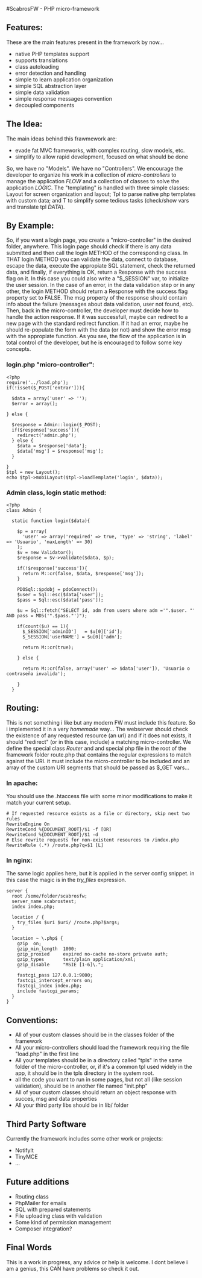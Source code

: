 #ScabrosFW - PHP micro-framework

## Features:

These are the main features present in the framework by now...

- native PHP templates support
- supports translations
- class autoloading
- error detection and handling
- simple to learn application organization
- simple SQL abstraction layer
- simple data validation
- simple response messages convention
- decoupled components

## The Idea:

The main ideas behind this frawmework are:

- evade fat MVC frameworks, with complex routing, slow models, etc.
- simplify to allow rapid development, focused on what should be done

So, we have no "Models". We have no "Controllers". We encourage the developer 
to organize his work in a collection of _micro-controllers_ to manage the 
application *FLOW* and a collection of classes to solve the application *LOGIC*.
The "templating" is handled with three simple classes: Layout for screen 
organization and layout; Tpl to parse native php templates with custom data;
and T to simplify some tedious tasks (check/show vars and translate tpl *DATA*).

## By Example:

So, if you want a login page, you create a "micro-controller" in the desired
folder, anywhere. This login page should check if there is any data submitted
and then call the login METHOD of the corresponding class. In THAT login METHOD
you can validate the data, connect to database, escape the data, execute the 
appropiate SQL statement, check the returned data, and finally, if everything
is OK, return a Response with the success flag on it. In this case you could 
also write a "$_SESSION" var, to initialize the user session. In the case of an
error, in the data validation step or in any other, the login METHOD should 
return a Response with the success flag property set to FALSE. The msg property
of the response should contain info about the failure (messages about data 
validation, user not found, etc). Then, back in the micro-controller, the 
developer must decide how to handle the action response. If it was successfull,
maybe can redirect to a new page with the standard redirect function. If it had
an error, maybe he should re-populate the form with the data (or not) and show 
the error msg with the appropiate function.
As you see, the flow of the application is in total control of the developer,
but he is encouraged to follow some key concepts.

### login.php "micro-controller":
```
<?php
require('../load.php');
if(!isset($_POST['entrar'])){
  
  $data = array('user' => '');
  $error = array();
 
} else {
  
  $response = Admin::login($_POST);
  if($response['success']){
    redirect('admin.php');
  } else {
    $data = $response['data'];
    $data['msg'] = $response['msg'];
  }
  
}
$tpl = new Layout();
echo $tpl->mobiLayout($tpl->loadTemplate('login', $data));
```

### Admin class, login static method:

```
<?php
class Admin {
  
  static function login($data){
    
    $p = array(
      'user' => array('required' => true, 'type' => 'string', 'label' => 'Usuario', 'maxLength' => 30)
    );
    $v = new Validator();
    $response = $v->validate($data, $p);
    
    if(!$response['success']){
      return M::cr(false, $data, $response['msg']);
    }

    PDOSql::$pdobj = pdoConnect();
    $user = Sql::esc($data['user']);
    $pass = Sql::esc($data['pass']);
  
    $u = Sql::fetch("SELECT id, adm from users where adm ='".$user. "' AND pass = MD5('".$pass."')");
    
    if(count($u) == 1){
      $_SESSION['adminID']   = $u[0]['id'];
      $_SESSION['userNAME'] = $u[0]['adm'];
      
      return M::cr(true);

    } else {
      
      return M::cr(false, array('user' => $data['user']), 'Usuario o contraseña invalida');
            
    }
  }
```

## Routing:

This is not something i like but any modern FW must include this feature.
So i implemented it in a very _homemade_ way... The webserver should check
the existence of any requested resource (an url) and if it does not exists,
it should "redirect" (or in this case, include) a matching micro-controller.
We define the special class *Router* and and special php file in the root of 
the framework folder route.php that contains the regular expressions to match
against the URI. it must include the micro-controller to be included and an 
array of the custom URI segments that should be passed as $_GET vars...

### In apache:
You should use the .htaccess file with some minor modifications to make it match
your current setup.

```
# If requested resource exists as a file or directory, skip next two rules
RewriteEngine On
RewriteCond %{DOCUMENT_ROOT}/$1 -f [OR]
RewriteCond %{DOCUMENT_ROOT}/$1 -d
# Else rewrite requests for non-existent resources to /index.php
RewriteRule (.*) /route.php?q=$1 [L]
```

### In nginx:
The same logic applies here, but it is applied in the server config snippet. 
in this case the magic is in the _try_files_ expression.

```
server {
  root /some/folder/scabrosfw;
  server_name scabrostest;
  index index.php;

  location / {
    try_files $uri $uri/ /route.php?$args;
  }

  location ~ \.php$ {
    gzip  on;
    gzip_min_length  1000;
    gzip_proxied     expired no-cache no-store private auth;
    gzip_types       text/plain application/xml;
    gzip_disable     "MSIE [1-6]\.";

    fastcgi_pass 127.0.0.1:9000;
    fastcgi_intercept_errors on;
    fastcgi_index index.php;
    include fastcgi_params;
  }
}

```

## Conventions:
- All of your custom classes should be in the classes folder of the framework
- All your micro-controllers should load the framework requiring the file 
"load.php" in the first line
- All your templates should be in a directory called "tpls" in the same folder
of the micro-controller, or, if it's a common tpl used widely in the app, it
should be in the tpls directory in the system root.
- all the code you want to run in some pages, but not all (like session 
validation), should be in another file named "init.php"
- All of your custom classes should return an object response with succes, msg
and data properties
- All your third party libs should be in lib/ folder

## Third Party Software

Currently the framework includes some other work or projects:

- NotifyIt
- TinyMCE
- ... 

## Future additions
- Routing class
- PhpMailer for emails
- SQL with prepared statements
- File uploading class with validation
- Some kind of permission management
- Composer integration?

## Final Words

This is a work in progress, any advice or help is welcome. I dont believe i am 
a genius, this CAN have problems so check it out.
